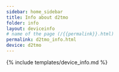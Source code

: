 ```yaml
---
sidebar: home_sidebar
title: Info about d2tmo
folder: info
layout: deviceinfo
# name of the page (/{{permalink}}.html)
permalink: d2tmo_info.html
device: d2tmo
---
```

{% include templates/device_info.md %}
